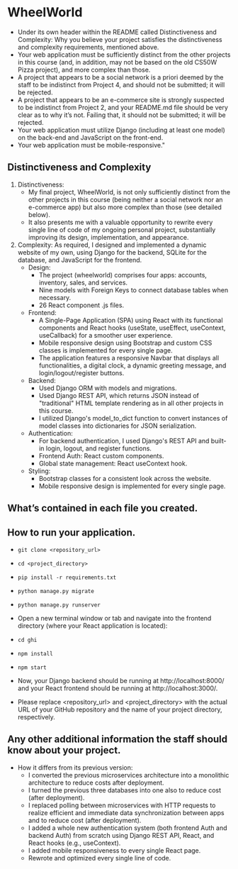 # WheelWorld

- Under its own header within the README called Distinctiveness and Complexity: Why you believe your project satisfies the distinctiveness and complexity requirements, mentioned above.
- Your web application must be sufficiently distinct from the other projects in this course (and, in addition, may not be based on the old CS50W Pizza project), and more complex than those. 
- A project that appears to be a social network is a priori deemed by the staff to be indistinct from Project 4, and should not be submitted; it will be rejected.
- A project that appears to be an e-commerce site is strongly suspected to be indistinct from Project 2, and your README.md file should be very clear as to why it’s not. Failing that, it should not be submitted; it will be rejected.
- Your web application must utilize Django (including at least one model) on the back-end and JavaScript on the front-end.
- Your web application must be mobile-responsive."

## Distinctiveness and Complexity

1. Distinctiveness:
   - My final project, WheelWorld, is not only sufficiently distinct from the other projects in this course (being neither a social network nor an e-commerce app) but also more complex than those (see detailed below).
   - It also presents me with a valuable opportunity to rewrite every single line of code of my ongoing personal project, substantially improving its design, implementation, and appearance.
2. Complexity:
   As required, I designed and implemented a dynamic website of my own, using Django for the backend, SQLite for the database, and JavaScript for the frontend.
   - Design:
     - The project (wheelworld) comprises four apps: accounts, inventory, sales, and services.
     - Nine models with Foreign Keys to connect database tables when necessary.
     - 26 React component .js files.
   - Frontend:
     - A Single-Page Application (SPA) using React with its functional components and React hooks (useState, useEffect, useContext, useCallback) for a smoother user experience.
     - Mobile responsive design using Bootstrap and custom CSS classes is implemented for every single page.
     - The application features a responsive Navbar that displays all functionalities, a digital clock, a dynamic greeting message, and login/logout/register buttons. 
   - Backend:
     - Used Django ORM with models and migrations.
     - Used Django REST API, which returns JSON instead of "traditional" HTML template rendering as in all other projects in this course.
     - I utilized Django's model_to_dict function to convert instances of model classes into dictionaries for JSON serialization.
   - Authentication:
       - For backend authentication, I used Django's REST API and built-in login, logout, and register functions.
       - Frontend Auth: React custom components.
       - Global state management: React useContext hook.
   - Styling:
     - Bootstrap classes for a consistent look across the website.
     - Mobile responsive design is implemented for every single page.

## What’s contained in each file you created.

## How to run your application.
- `git clone <repository_url>`
- `cd <project_directory>`
- `pip install -r requirements.txt`
- `python manage.py migrate`
- `python manage.py runserver`
- Open a new terminal window or tab and navigate into the frontend directory (where your React application is located):
- `cd ghi`
- `npm install`
- `npm start`

- Now, your Django backend should be running at http://localhost:8000/ and your React frontend should be running at http://localhost:3000/.

- Please replace <repository_url> and <project_directory> with the actual URL of your GitHub repository and the name of your project directory, respectively.

## Any other additional information the staff should know about your project.

 - How it differs from its previous version:
   - I converted the previous microservices architecture into a monolithic architecture to reduce costs after deployment.
   - I turned the previous three databases into one also to reduce cost (after deployment).
   - I replaced polling between microservices with HTTP requests to realize efficient and immediate data synchronization between apps and to reduce cost (after deployment).
   - I added a whole new authentication system (both frontend Auth and backend Auth) from scratch using Django REST API, React, and React hooks (e.g., useContext).
   - I added mobile responsiveness to every single React page.
   - Rewrote and optimized every single line of code.
